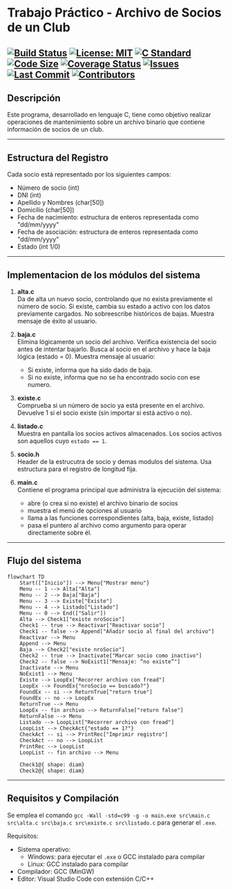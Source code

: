# Trabajo Práctico - Archivo de Socios de un Club

[![Build Status](https://github.com/mletelle/IBD-TP-Socios/actions/workflows/ci.yml/badge.svg)](https://github.com/mletelle/IBD-TP-Socios/actions)
[![License: MIT](https://img.shields.io/badge/License-MIT-blue.svg)](LICENSE)
[![C Standard](https://img.shields.io/badge/C-99-orange.svg)]()
[![Code Size](https://img.shields.io/github/languages/code-size/mletelle/IBD-TP-Socios.svg)]()
[![Coverage Status](https://img.shields.io/codecov/c/github/mletelle/IBD-TP-Socios.svg)](https://codecov.io/gh/mletelle/IBD-TP-Socios)
[![Issues](https://img.shields.io/github/issues/mletelle/IBD-TP-Socios.svg)](https://github.com/mletelle/IBD-TP-Socios/issues)
[![Last Commit](https://img.shields.io/github/last-commit/mletelle/IBD-TP-Socios.svg)]()
[![Contributors](https://img.shields.io/github/contributors/mletelle/IBD-TP-Socios.svg)]()
---
## Descripción

Este programa, desarrollado en lenguaje C, tiene como objetivo realizar operaciones de mantenimiento sobre un archivo binario que contiene información de socios de un club. 

---

## Estructura del Registro

Cada socio está representado por los siguientes campos:

- Número de socio (int)
- DNI (int)
- Apellido y Nombres (char[50])
- Domicilio (char[50])
- Fecha de nacimiento: estructura de enteros representada como "dd/mm/yyyy"
- Fecha de asociación: estructura de enteros representada como "dd/mm/yyyy"
- Estado (int 1/0)

---

## Implementacion de los módulos del sistema

1. **alta.c**  
   Da de alta un nuevo socio, controlando que no exista previamente el número de socio.
   Si existe, cambia su estado a activo con los datos previamente cargados.
   No sobreescribe históricos de bajas.
   Muestra mensaje de éxito al usuario.

2. **baja.c**  
   Elimina lógicamente un socio del archivo.
   Verifica existencia del socio antes de intentar bajarlo.
   Busca al socio en el archivo y hace la baja lógica (estado = 0).
   Muestra mensaje al usuario:
   - Si existe, informa que ha sido dado de baja.
   - Si no existe, informa que no se ha encontrado socio con ese numero. 

3. **existe.c**  
   Comprueba si un número de socio ya está presente en el archivo.
   Devuelve 1 si el socio existe (sin importar si está activo o no).

4. **listado.c**  
   Muestra en pantalla los socios activos almacenados.
   Los socios activos son aquellos cuyo `estado == 1`.

5. **socio.h**  
   Header de la estrucutra de socio y demas modulos del sistema.
   Usa estructura para el registro de longitud fija.

6. **main.c**  
   Contiene el programa principal que administra la ejecución del sistema:
   - abre (o crea si no existe) el archivo binario de socios
   - muestra el menú de opciones al usuario
   - llama a las funciones correspondientes (alta, baja, existe, listado)
   - pasa el puntero al archivo como argumento para operar directamente sobre él.

---

## Flujo del sistema
````mermaid
flowchart TD
    Start(["Inicio"]) --> Menu{"Mostrar menu"}
    Menu -- 1 --> Alta["Alta"]
    Menu -- 2 --> Baja["Baja"]
    Menu -- 3 --> Existe["Existe"]
    Menu -- 4 --> Listado["Listado"]
    Menu -- 0 --> End(["Salir"])
    Alta --> Check1["existe nroSocio"]
    Check1 -- true --> Reactivar["Reactivar socio"]
    Check1 -- false --> Append["Añadir socio al final del archivo"]
    Reactivar --> Menu
    Append --> Menu
    Baja --> Check2["existe nroSocio"]
    Check2 -- true --> Inactivate["Marcar socio como inactivo"]
    Check2 -- false --> NoExist1["Mensaje: “no existe”"]
    Inactivate --> Menu
    NoExist1 --> Menu
    Existe --> LoopEx["Recorrer archivo con fread"]
    LoopEx --> FoundEx{"nroSocio == buscado?"}
    FoundEx -- si --> ReturnTrue["return true"]
    FoundEx -- no --> LoopEx
    ReturnTrue --> Menu
    LoopEx -- fin archivo --> ReturnFalse["return false"]
    ReturnFalse --> Menu
    Listado --> LoopList["Recorrer archivo con fread"]
    LoopList --> CheckAct{"estado == 1?"}
    CheckAct -- si --> PrintRec["Imprimir registro"]
    CheckAct -- no --> LoopList
    PrintRec --> LoopList
    LoopList -- fin archivo --> Menu

    Check1@{ shape: diam}
    Check2@{ shape: diam}
````
---
## Requisitos y Compilación
Se emplea el comando `gcc -Wall -std=c99 -g -o main.exe src\main.c src\alta.c src\baja.c src\existe.c src\listado.c` para generar el `.exe`.

Requisitos:
- Sistema operativo:
   - Windows: para ejecutar el `.exe` o GCC instalado para compilar 
   - Linux: GCC instalado para compilar 
- Compilador: GCC (MinGW)
- Editor: Visual Studio Code con extensión C/C++
